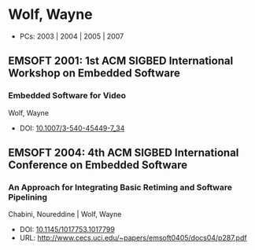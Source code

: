# Wolf, Wayne

* PCs: 2003 | 2004 | 2005 | 2007

## EMSOFT 2001: 1st ACM SIGBED International Workshop on Embedded Software

### Embedded Software for Video
Wolf, Wayne
* DOI: [10.1007/3-540-45449-7_34](https://doi.org/10.1007/3-540-45449-7_34)

## EMSOFT 2004: 4th ACM SIGBED International Conference on Embedded Software

### An Approach for Integrating Basic Retiming and Software Pipelining
Chabini, Noureddine | Wolf, Wayne
* DOI: [10.1145/1017753.1017799](https://doi.org/10.1145/1017753.1017799)
* URL: <http://www.cecs.uci.edu/~papers/emsoft0405/docs04/p287.pdf>

